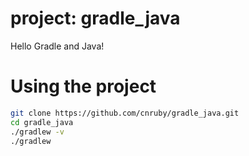 # project: gradle_java
Hello Gradle and Java!

# Using the project

```bash
git clone https://github.com/cnruby/gradle_java.git
cd gradle_java
./gradlew -v
./gradlew
```
